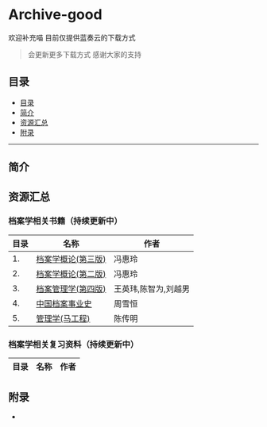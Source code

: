 # Archive-good
欢迎补充喵
目前仅提供蓝奏云的下载方式
>会更新更多下载方式
>感谢大家的支持


## 目录

- [目录](#目录)
- [简介](#简介)
- [资源汇总](#资源汇总)
- [附录](#附录)
---
## 简介

## 资源汇总
### 档案学相关书籍（持续更新中）

| 目录                                  | 名称                   |作者               |
| ---------------------------------------- | ---------------------------------------- |----------------------------------------|
|1.|[档案学概论(第三版)]()|冯惠玲|
|2.|[档案学概论(第二版)]()|冯惠玲|
|3.|[档案管理学(第四版)]()|王英玮,陈智为,刘越男|
|4.|[中国档案事业史]()|周雪恒|
|5.|[管理学(马工程)]()|陈传明|

### 档案学相关复习资料（持续更新中）
| 目录                                  | 名称                   |作者               |
| ---------------------------------------- | ---------------------------------------- |----------------------------------------|

## 附录
-
